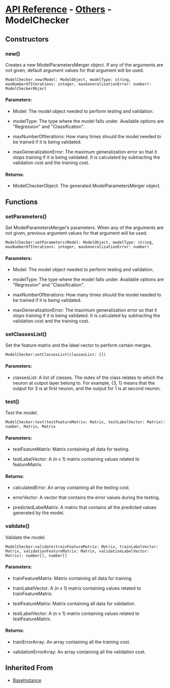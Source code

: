 # [API Reference](../../API.md) - [Others](../Others.md) - ModelChecker

## Constructors

### new()

Creates a new ModelParametersMerger object. If any of the arguments are not given, default argument values for that argument will be used.

```
ModelChecker.new(Model: ModelObject, modelType: string, maxNumberOfIterations: integer, maxGeneralizationError: number): ModelCheckerObject
```

#### Parameters:

* Model: The model object needed to perform testing and validation.

* modelType: The type where the model falls under. Available options are "Regression" and "Classification".

* maxNumberOfIterations: How many times should the model needed to be trained if it is being validated.

* maxGeneralizationError: The maximum generalization error so that it stops training if it is being validated. It is calculated by subtracting the validation cost and the training cost.

#### Returns:

* ModelCheckerObject: The generated ModelParametersMerger object.

## Functions

### setParameters()

Set ModelParametersMerger’s parameters. When any of the arguments are not given, previous argument values for that argument will be used.

```
ModelChecker:setParameters(Model: ModelObject, modelType: string, maxNumberOfIterations: integer, maxGeneralizationError: number)
```

#### Parameters:

* Model: The model object needed to perform testing and validation.

* modelType: The type where the model falls under. Available options are "Regression" and "Classification".

* maxNumberOfIterations: How many times should the model needed to be trained if it is being validated.

* maxGeneralizationError: The maximum generalization error so that it stops training if it is being validated. It is calculated by subtracting the validation cost and the training cost.

### setClassesList()

Set the feature matrix and the label vector to perform certain merges.

```
ModelChecker:setClassesList(classesList: [])
```

#### Parameters:

* classesList: A list of classes. The index of the class relates to which the neuron at output layer belong to. For example, {3, 1} means that the output for 3 is at first neuron, and the output for 1 is at second neuron.

### test()

Test the model.

```
ModelChecker:test(testFeatureMatrix: Matrix, testLabelVector: Matrix): number, Matrix, Matrix
```

#### Parameters:

* testFeatureMatrix: Matrix containing all data for testing.

* testLabelVector: A (n x 1) matrix containing values related to featureMatrix.

#### Returns:

* calculatedError: An array containing all the testing cost.

* errorVector: A vector that contains the error values during the testing.

* predictedLabelMatrix: A matrix that contains all the predicted values generated by the model.

### validate()

Validate the model.

```
ModelChecker:validate(trainFeatureMatrix: Matrix, trainLabelVector: Matrix, validationFeatureMatrix: Matrix, validationLabelVector: Matrix): number[], number[]
```

#### Parameters:

* trainFeatureMatrix: Matrix containing all data for training.

* trainLabelVector: A (n x 1) matrix containing values related to trainFeatureMatrix.

* testFeatureMatrix: Matrix containing all data for validation.

* testLabelVector: A (n x 1) matrix containing values related to testFeatureMatrix.

#### Returns:

* trainErrorArray: An array containing all the training cost.

* validationErrorArray: An array containing all the validation cost.

## Inherited From

* [BaseInstance](../Cores/BaseInstance.md)